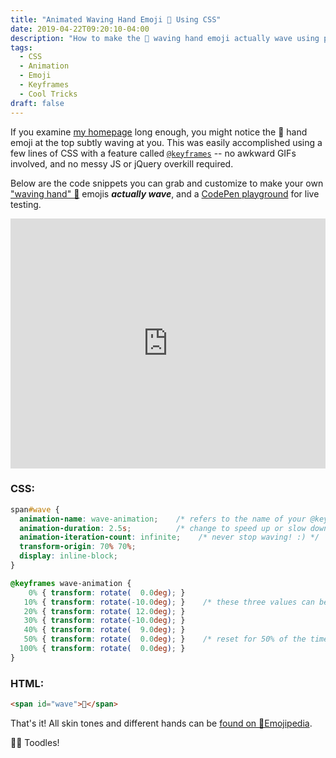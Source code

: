 ```yaml
---
title: "Animated Waving Hand Emoji 👋 Using CSS"
date: 2019-04-22T09:20:10-04:00
description: "How to make the 👋 waving hand emoji actually wave using pure CSS animation!"
tags:
  - CSS
  - Animation
  - Emoji
  - Keyframes
  - Cool Tricks
draft: false
---
```


If you examine [my homepage](https://jarv.is/) long enough, you might notice the 👋 hand emoji at the top subtly waving at you. This was easily accomplished using a few lines of CSS with a feature called [`@keyframes`](https://developer.mozilla.org/en-US/docs/Web/CSS/@keyframes) -- no awkward GIFs involved, and no messy JS or jQuery overkill required.

Below are the code snippets you can grab and customize to make your own 
["waving hand" 👋](https://emojipedia.org/waving-hand-sign/) emojis ***actually wave***, and a [CodePen playground](https://codepen.io/jakejarvis/pen/pBZWZw) for live testing.

<iframe height="400" style="width: 100%;" scrolling="no" title="Waving Hand Emoji w/ CSS Keyframes" src="https://codepen.io/jakejarvis/embed/pBZWZw/?height=400&theme-id=light&default-tab=css,result" frameborder="no" allowtransparency="true" allowfullscreen="true"></iframe>

### CSS:

```css
span#wave {
  animation-name: wave-animation;    /* refers to the name of your @keyframes element below */
  animation-duration: 2.5s;          /* change to speed up or slow down */
  animation-iteration-count: infinite;    /* never stop waving! :) */
  transform-origin: 70% 70%;
  display: inline-block;
}

@keyframes wave-animation {
    0% { transform: rotate(  0.0deg); }
   10% { transform: rotate(-10.0deg); }    /* these three values can be played with to make the waving more or less extreme */
   20% { transform: rotate( 12.0deg); }
   30% { transform: rotate(-10.0deg); }
   40% { transform: rotate(  9.0deg); }
   50% { transform: rotate(  0.0deg); }    /* reset for 50% of the time to pause */
  100% { transform: rotate(  0.0deg); }
}
```

### HTML:

```html
<span id="wave">👋</span>
```

That's it! All skin tones and different hands can be [found on 📕Emojipedia](https://emojipedia.org/search/?q=waving+hand).

👋🏼 Toodles!